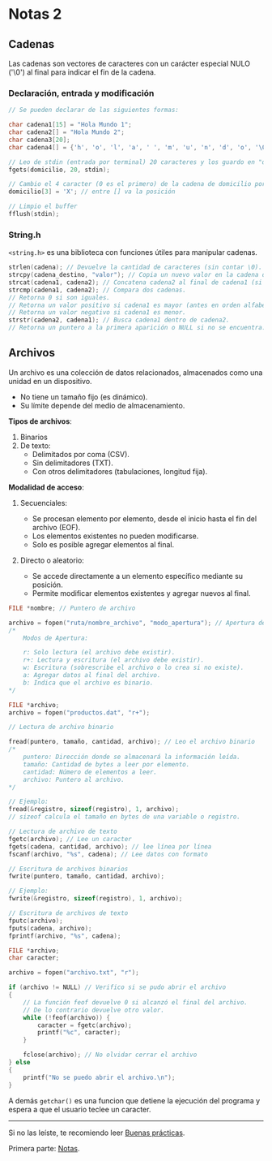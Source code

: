 # Notas 2

## Cadenas

Las cadenas son vectores de caracteres con un carácter especial NULO ('\0') al final para indicar el fin de la cadena.

### Declaración, entrada y modificación

```C
// Se pueden declarar de las siguientes formas:

char cadena1[15] = "Hola Mundo 1";
char cadena2[] = "Hola Mundo 2";
char cadena3[20];
char cadena4[] = {'h', 'o', 'l', 'a', ' ', 'm', 'u', 'n', 'd', 'o', '\0'};
```

```C
// Leo de stdin (entrada por terminal) 20 caracteres y los guardo en "domicilio"
fgets(domicilio, 20, stdin);

// Cambio el 4 caracter (0 es el primero) de la cadena de domicilio por "X"
domicilio[3] = 'X'; // entre [] va la posición

// Limpio el buffer
fflush(stdin);

```

### String.h

`<string.h>` es una biblioteca con funciones útiles para manipular cadenas.

```C
strlen(cadena); // Devuelve la cantidad de caracteres (sin contar \0).
strcpy(cadena_destino, "valor"); // Copia un nuevo valor en la cadena destino.
strcat(cadena1, cadena2); // Concatena cadena2 al final de cadena1 (si hay espacio suficiente).
strcmp(cadena1, cadena2); // Compara dos cadenas.
// Retorna 0 si son iguales.
// Retorna un valor positivo si cadena1 es mayor (antes en orden alfabético).
// Retorna un valor negativo si cadena1 es menor.
strstr(cadena2, cadena1); // Busca cadena1 dentro de cadena2.
// Retorna un puntero a la primera aparición o NULL si no se encuentra.
```

## Archivos

Un archivo es una colección de datos relacionados, almacenados como una unidad en un dispositivo.

-   No tiene un tamaño fijo (es dinámico).
-   Su límite depende del medio de almacenamiento.

**Tipos de archivos**:

1. Binarios
2. De texto:
    - Delimitados por coma (CSV).
    - Sin delimitadores (TXT).
    - Con otros delimitadores (tabulaciones, longitud fija).

**Modalidad de acceso**:

1. Secuenciales:

    - Se procesan elemento por elemento, desde el inicio hasta el fin del archivo (EOF).
    - Los elementos existentes no pueden modificarse.
    - Solo es posible agregar elementos al final.

2. Directo o aleatorio:
    - Se accede directamente a un elemento específico mediante su posición.
    - Permite modificar elementos existentes y agregar nuevos al final.

```C
FILE *nombre; // Puntero de archivo

archivo = fopen("ruta/nombre_archivo", "modo_apertura"); // Apertura de archivo
/*
	Modos de Apertura:

	r: Solo lectura (el archivo debe existir).
	r+: Lectura y escritura (el archivo debe existir).
	w: Escritura (sobrescribe el archivo o lo crea si no existe).
	a: Agregar datos al final del archivo.
	b: Indica que el archivo es binario.
*/
```

```C
FILE *archivo;
archivo = fopen("productos.dat", "r+");
```

```C
// Lectura de archivo binario

fread(puntero, tamaño, cantidad, archivo); // Leo el archivo binario
/*
	puntero: Dirección donde se almacenará la información leída.
	tamaño: Cantidad de bytes a leer por elemento.
	cantidad: Número de elementos a leer.
	archivo: Puntero al archivo.
*/

// Ejemplo:
fread(&registro, sizeof(registro), 1, archivo);
// sizeof calcula el tamaño en bytes de una variable o registro.
```

```C
// Lectura de archivo de texto
fgetc(archivo); // Lee un caracter
fgets(cadena, cantidad, archivo); // lee línea por línea
fscanf(archivo, "%s", cadena); // Lee datos con formato
```

```C
// Escritura de archivos binarios
fwrite(puntero, tamaño, cantidad, archivo);

// Ejemplo:
fwrite(&registro, sizeof(registro), 1, archivo);
```

```C
// Escritura de archivos de texto
fputc(archivo);
fputs(cadena, archivo);
fprintf(archivo, "%s", cadena);
```

```C
FILE *archivo;
char caracter;

archivo = fopen("archivo.txt", "r");

if (archivo != NULL) // Verifico si se pudo abrir el archivo
{
	// La función feof devuelve 0 si alcanzó el final del archivo.
	// De lo contrario devuelve otro valor.
	while (!feof(archivo)) {
		caracter = fgetc(archivo);
		printf("%c", caracter);
	}

	fclose(archivo); // No olvidar cerrar el archivo
} else
{
	printf("No se puedo abrir el archivo.\n");
}
```

A demás `getchar()` es una funcion que detiene la ejecución del programa y espera a que el usuario teclee un caracter.

---

Si no las leíste, te recomiendo leer [Buenas prácticas](../Buenas%20prácticas/).

Primera parte: [Notas](../Notas/).
